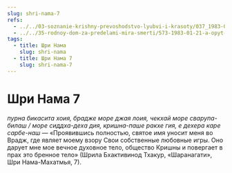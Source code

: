 ```yaml
---
slug: shri-nama-7
refs:
  - ../../03-soznanie-krishny-prevoshodstvo-lyubvi-i-krasoty/037_1983-01-26-c2_sridharmj_molitva_lality_devi_i_shloka_rupy_gosvami.md
  - ../../35-rodnoy-dom-za-predelami-mira-smerti/573-1983-01-21-a-opyt-brennogo-mira-ne-pomozhet-postich-bezgranichnoe.md
tags:
  - title: Шри Нама
    slug: shri-nama
  - title: Шри Нама 7
    slug: shri-nama-7
---
```


# Шри Нама 7

*пурна бикасита хоия, брадже море джая лоия, чекхай море сварупа-билаш / море сиддха-деха дия, кришна-паше ракхе гия, е дехера каре сарбе-наш* — «Проявившись полностью, святое имя уносит меня во Врадж, где являет моему взору Свои собственные любовные игры. Оно дарует мне мое вечное духовное тело, общество Кришны и повергает в прах это бренное тело» (Шрила Бхактивинод Тхакур, «Шаранагати», Шри Нама-Махатмья, 7).

